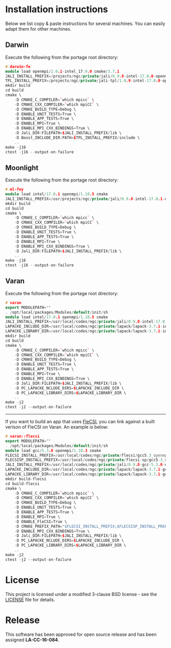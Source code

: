 # Installation instructions

Below we list copy & paste instructions for several machines. You can easily
adapt them for other machines.

## Darwin

Execute the following from the portage root directory:

```c++
# darwin-fe
module load openmpi/2.0.1-intel_17.0.0 cmake/3.7.1
JALI_INSTALL_PREFIX=/projects/ngc/private/jali/0.9.8-intel-17.0.0-openmpi-2.0.1
TPL_INSTALL_PREFIX=/projects/ngc/private/jali-tpl/1.0.9-intel-17.0.0-openmpi-2.0.1
mkdir build
cd build
cmake \
    -D CMAKE_C_COMPILER=`which mpicc` \
    -D CMAKE_CXX_COMPILER=`which mpiCC` \
    -D CMAKE_BUILD_TYPE=Debug \
    -D ENABLE_UNIT_TESTS=True \
    -D ENABLE_APP_TESTS=True \
    -D ENABLE_MPI=True \
    -D ENABLE_MPI_CXX_BINDINGS=True \
    -D Jali_DIR:FILEPATH=$JALI_INSTALL_PREFIX/lib \
    -D Boost_INCLUDE_DIR:PATH=$TPL_INSTALL_PREFIX/include \
    ..
make -j16
ctest -j16 --output-on-failure
```

## Moonlight

Execute the following from the portage root directory:

```c++
# ml-fey
module load intel/17.0.1 openmpi/1.10.5 cmake
JALI_INSTALL_PREFIX=/usr/projects/ngc/private/jali/0.9.8-intel-17.0.1-openmpi-1.10.5
mkdir build
cd build
cmake \
    -D CMAKE_C_COMPILER=`which mpicc` \
    -D CMAKE_CXX_COMPILER=`which mpiCC` \
    -D CMAKE_BUILD_TYPE=Debug \
    -D ENABLE_UNIT_TESTS=True \
    -D ENABLE_APP_TESTS=True \
    -D ENABLE_MPI=True \
    -D ENABLE_MPI_CXX_BINDINGS=True \
    -D Jali_DIR:FILEPATH=$JALI_INSTALL_PREFIX/lib \
    ..
make -j16
ctest -j16 --output-on-failure
```

## Varan

Execute the following from the portage root directory:

```c++
# varan
export MODULEPATH=""
. /opt/local/packages/Modules/default/init/sh
module load intel/17.0.1 openmpi/1.10.5 cmake
JALI_INSTALL_PREFIX=/usr/local/codes/ngc/private/jali/0.9.8-intel-17.0.1-openmpi-1.10.5
LAPACKE_INCLUDE_DIR=/usr/local/codes/ngc/private/lapack/lapack-3.7.1-intel-17.0.1/include
LAPACKE_LIBRARY_DIR=/usr/local/codes/ngc/private/lapack/lapack-3.7.1-intel-17.0.1
mkdir build
cd build
cmake \
    -D CMAKE_C_COMPILER=`which mpicc` \
    -D CMAKE_CXX_COMPILER=`which mpiCC` \
    -D CMAKE_BUILD_TYPE=Debug \
    -D ENABLE_UNIT_TESTS=True \
    -D ENABLE_APP_TESTS=True \
    -D ENABLE_MPI=True \
    -D ENABLE_MPI_CXX_BINDINGS=True \
    -D Jali_DIR:FILEPATH=$JALI_INSTALL_PREFIX/lib \
    -D PC_LAPACKE_NCLUDE_DIRS=$LAPACKE_INCLUDE_DIR \
    -D PC_LAPACKE_LIBRARY_DIRS=$LAPACKE_LIBRARY_DIR \
    ..
make -j2
ctest -j2 --output-on-failure
```

---

If you want to build an app that uses
[FleCSI](https://github.com/losalamos/flecsi), you can link against a built
verison of FleCSI on Varan.  An example is below:

```c++
# varan::flecsi
export MODULEPATH=""
. /opt/local/packages/Modules/default/init/sh
module load gcc/5.3.0 openmpi/1.10.3 cmake
FLECSI_INSTALL_PREFIX=/usr/local/codes/ngc/private/flecsi/gcc5.3_openmpi1.10.3
FLECSISP_INSTALL_PREFIX=/usr/local/codes/ngc/private/flecsi-sp/gcc5.3_openmpi1.10.3
JALI_INSTALL_PREFIX=/usr/local/codes/ngc/private/jali/0.9.8-gcc-5.3.0-openmpi-1.10.3
LAPACKE_INCLUDE_DIR=/usr/local/codes/ngc/private/lapack/lapack-3.7.1-gcc-5.3.0/include
LAPACKE_LIBRARY_DIR=/usr/local/codes/ngc/private/lapack/lapack-3.7.1-gcc-5.3.0
mkdir build-flecsi
cd build-flecsi
cmake \
    -D CMAKE_C_COMPILER=`which mpicc` \
    -D CMAKE_CXX_COMPILER=`which mpiCC` \
    -D CMAKE_BUILD_TYPE=Debug \
    -D ENABLE_UNIT_TESTS=True \
    -D ENABLE_APP_TESTS=True \
    -D ENABLE_MPI=True \
    -D ENABLE_FleCSI=True \
    -D CMAKE_PREFIX_PATH="$FLECSI_INSTALL_PREFIX;$FLECSISP_INSTALL_PREFIX" \
    -D ENABLE_MPI_CXX_BINDINGS=True \
    -D Jali_DIR:FILEPATH=$JALI_INSTALL_PREFIX/lib \
    -D PC_LAPACKE_NCLUDE_DIRS=$LAPACKE_INCLUDE_DIR \
    -D PC_LAPACKE_LIBRARY_DIRS=$LAPACKE_LIBRARY_DIR \
    ..
make -j2
ctest -j2 --output-on-failure
```

# License
This project is licensed under a modified 3-clause BSD license - see
the [LICENSE](https://github.com/laristra/portage/blob/master/LICENSE)
file for details.

# Release
This software has been approved for open source release and has been
assigned **LA-CC-16-084**.
